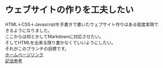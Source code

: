# ウェブサイトの作りを工夫したい  
HTML＋CSS＋Javascriptを手書きで書いたウェブサイト作りはある程度実現できるようになりました。  
ここからは何とかしてMarkdownに対応させたい。  
そしてHTMLを出来る限り書かなくていいようにしたい。  
それがこのブランチの目標です。  
[ホームページリンク](https://cachalot792.github.io/)  
[記法参考](https://qiita.com/tbpgr/items/989c6badefff69377da7)  
